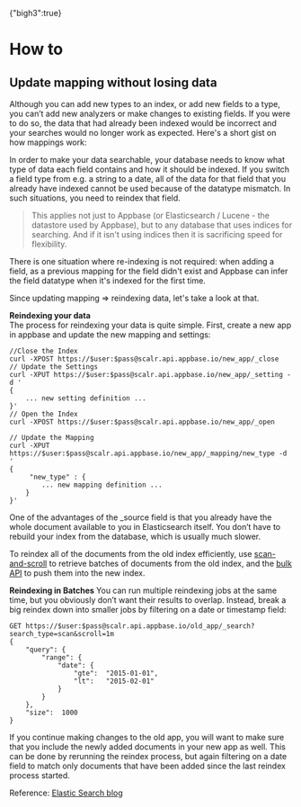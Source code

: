 {"bigh3":true}

# How to

## Update mapping without losing data

Although you can add new types to an index, or add new fields to a type, you can’t add new analyzers or make changes to existing fields. If you were to do so, the data that had already been indexed would be incorrect and your searches would no longer work as expected. Here's a short gist on how mappings work:

In order to make your data searchable, your database needs to know what type of data each field contains and how it should be indexed. If you switch a field type from e.g. a string to a date, all of the data for that field that you already have indexed cannot be used because of the datatype mismatch. In such situations, you need to reindex that field.

> This applies not just to Appbase (or Elasticsearch / Lucene - the datastore used by Appbase), but to any database that uses indices for searching. And if it isn't using indices then it is sacrificing speed for flexibility.

There is one situation where re-indexing is not required: when adding a field, as a previous mapping for the field didn't exist and Appbase can infer the field datatype when it's indexed for the first time.

Since updating mapping => reindexing data, let's take a look at that.

**Reindexing your data**    
The process for reindexing your data is quite simple. First, create a new app in appbase and update the new mapping and settings:  

	//Close the Index
	curl -XPOST https://$user:$pass@scalr.api.appbase.io/new_app/_close
	// Update the Settings
	curl -XPUT https://$user:$pass@scalr.api.appbase.io/new_app/_setting -d '
	{
	    ... new setting definition ...  
	}'
	// Open the Index
	curl -XPOST https://$user:$pass@scalr.api.appbase.io/new_app/_open	
	
	// Update the Mapping
	curl -XPUT https://$user:$pass@scalr.api.appbase.io/new_app/_mapping/new_type -d '
	{
	     "new_type" : {
			... new mapping definition ...	
	    }
	}'

One of the advantages of the _source field is that you already have the whole document available to you in Elasticsearch itself. You don’t have to rebuild your index from the database, which is usually much slower.

To reindex all of the documents from the old index efficiently, use [scan-and-scroll](https://www.elastic.co/guide/en/elasticsearch/guide/current/scan-scroll.html) to retrieve batches of documents from the old index, and the [bulk API](http://docs.appbase.io/scalr/javascript/api-reference.html#javascript-api-reference-writing-data-bulk) to push them into the new index.

**Reindexing in Batches**
You can run multiple reindexing jobs at the same time, but you obviously don’t want their results to overlap. Instead, break a big reindex down into smaller jobs by filtering on a date or timestamp field:  

	GET https://$user:$pass@scalr.api.appbase.io/old_app/_search?search_type=scan&scroll=1m
	{
	    "query": {
	        "range": {
	            "date": {
	                "gte":  "2015-01-01",
	                "lt":   "2015-02-01"
	            }
	        }
	    },
	    "size":  1000
	}
If you continue making changes to the old app, you will want to make sure that you include the newly added documents in your new app as well. This can be done by rerunning the reindex process, but again filtering on a date field to match only documents that have been added since the last reindex process started.

Reference: [Elastic Search blog](https://www.elastic.co/blog/changing-mapping-with-zero-downtime)
